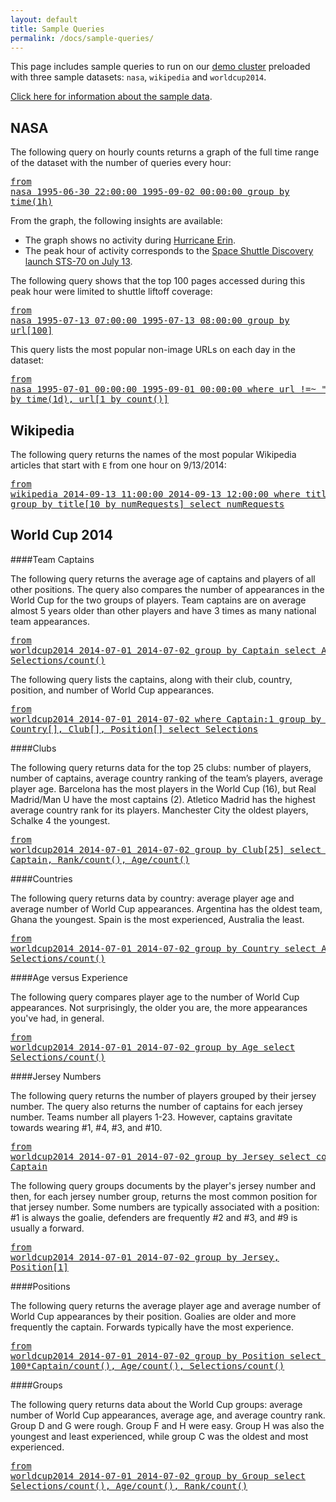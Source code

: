 ```yaml
---
layout: default
title: Sample Queries
permalink: /docs/sample-queries/
---
```

This page includes sample queries to run on our [demo cluster](http://demo.imhotep.works/iql/) preloaded with three sample datasets: `nasa`, `wikipedia` and `worldcup2014`. 

[Click here for information about the sample data](../sample-data/).

## NASA 

The following query on hourly counts returns a graph of the full time range of the dataset with the number of queries every hour:

[<pre>from nasa 1995-06-30 22:00:00 1995-09-02 00:00:00 
  group by time(1h)</pre>](http://demo.imhotep.works/iql/#q[]=from+nasa+%221995-06-30+22%3A00%3A00%22+%221995-09-02+00%3A00%3A00%22+group+by+time(1h)&view=graph)

From the graph, the following insights are available:

- The graph shows no activity during [Hurricane Erin](http://en.wikipedia.org/wiki/Hurricane_Erin_(1995)).
- The peak hour of activity corresponds to the [Space Shuttle Discovery launch STS-70 on July 13](http://www.nasa.gov/mission_pages/shuttle/shuttlemissions/archives/sts-70.html). 

The following query shows that the top 100 pages accessed during this peak hour were limited to shuttle liftoff coverage:

[<pre>from nasa 1995-07-13 07:00:00 1995-07-13 08:00:00
  group by url[100]</pre>](http://demo.imhotep.works/iql/#q[]=from+nasa+%221995-07-13+07%3A00%3A00%22+%221995-07-13+08%3A00%3A00%22+group+by+url[100]&view=table) 

This query lists the most popular non-image URLs on each day in the dataset:

[<pre>from nasa 1995-07-01 00:00:00 1995-09-01 00:00:00 
  where url !=~ ".\*gif"
  group by time(1d), url[1 by count()]</pre>](http://demo.imhotep.works/iql/#q[]=from+nasa+%221995-07-01+00%3A00%3A00%22+%221995-09-01+00%3A00%3A00%22+where+url+!%3D~+%22.*gif%22+group+by+time(1d)%2C+url[1+by+count()]&view=table)

## Wikipedia 

The following query returns the names of the most popular Wikipedia articles that start with `E` from one hour on 9/13/2014:

[<pre>from wikipedia 2014-09-13 11:00:00 2014-09-13 12:00:00
  where title=~"E.\*"
  group by title[10 by numRequests]
  select numRequests</pre>](http://demo.imhotep.works/iql/#q[]=from+wikipedia+%222014-09-13+11%3A00%3A00%22+%222014-09-13+12%3A00%3A00%22+where+title%3D~%22E.*%22+group+by+title[10+by+numRequests]+select+numRequests&view=table&table_sort[0][]=2&table_sort[0][]=desc) 

## World Cup 2014

####<a name="captains"></a>Team Captains 

The following query returns the average age of captains and players of all other positions. The query also compares the number of appearances in the World Cup for the two groups of players. Team captains are on average almost 5 years older than other players and have 3 times as many national team appearances.

[<pre>from worldcup2014 2014-07-01 2014-07-02 
  group by Captain 
  select Age/count(), Selections/count()</pre>](http://demo.imhotep.works/iql/#q[]=from+worldcup2014+2014-07-01+2014-07-02+group+by+Captain+select+Age%2Fcount()%2C+Selections%2Fcount()&view=table)

The following query lists the captains, along with their club, country, position, and number of World Cup appearances.

[<pre>from worldcup2014 2014-07-01 2014-07-02
  where Captain:1 
  group by Player, Country[], Club[], Position[] 
  select Selections</pre>](http://demo.imhotep.works/iql/#q[]=from+worldcup2014+2014-07-01+2014-07-02+where+Captain%3A1+group+by+Player%2C+Country[]%2C+Club[]%2C+Position[]+select+Selections&view=table&table_sort[0][]=5&table_sort[0][]=desc)

####<a name="clubs"></a>Clubs

The following query returns data for the top 25 clubs: number of players, number of captains, average country ranking of the team’s players, average player age. Barcelona has the most players in the World Cup (16), but Real Madrid/Man U have the most captains (2). Atletico Madrid has the highest average country rank for its players. Manchester City the oldest players, Schalke 4 the youngest.

[<pre>from worldcup2014 2014-07-01 2014-07-02
  group by Club[25] 
  select count(), Captain, Rank/count(), Age/count()</pre>](http://demo.imhotep.works/iql/#q[]=from+worldcup2014+2014-07-01+2014-07-02+group+by+Club[25]+select+count()%2C+Captain%2C+Rank%2Fcount()%2C+Age%2Fcount()&view=table)

####<a name="countries"></a>Countries

The following query returns data by country: average player age and average number of World Cup appearances. Argentina has the oldest team, Ghana the youngest. Spain is the most experienced, Australia the least.

[<pre>from worldcup2014 2014-07-01 2014-07-02 
  group by Country 
  select Age/count(), Selections/count()</pre>](http://demo.imhotep.works/iql/#q[]=from+worldcup2014+2014-07-01+2014-07-02+group+by+Country+select+Age%2Fcount()%2C+Selections%2Fcount()&view=table&table_sort[0][]=2&table_sort[0][]=desc)

####<a name="age-experience"></a>Age versus Experience

The following query compares player age to the number of World Cup appearances. Not surprisingly, the older you are, the more appearances you've had, in general.

[<pre>from worldcup2014 2014-07-01 2014-07-02 
  group by Age
  select Selections/count()</pre>](http://demo.imhotep.works/iql/#q[]=from+worldcup2014+2014-07-01+2014-07-02+group+by+Age+select+Selections%2Fcount()&view=pivot&table_sort[0][]=0&table_sort[0][]=asc&pivot_cols[]=Age&pivot_aggregator=Integer+Sum&pivot_renderer=Line+Chart)

####<a name="jersey"></a>Jersey Numbers

The following query returns the number of players grouped by their jersey number. The query also returns the number of captains for each jersey number. Teams number all players 1-23. However, captains gravitate towards wearing #1, #4, #3, and #10.

[<pre>from worldcup2014 2014-07-01 2014-07-02 
  group by Jersey 
  select count(), Captain</pre>](http://demo.imhotep.works/iql/#q[]=from+worldcup2014+2014-07-01+2014-07-02+group+by+Jersey+select+count()%2C+Captain&view=table&table_sort[0][]=2&table_sort[0][]=desc)

The following query groups documents by the player's jersey number and then, for each jersey number group, returns the most common position for that jersey number. Some numbers are typically associated with a position: #1 is always the goalie, defenders are frequently #2 and #3, and #9 is usually a forward.

[<pre>from worldcup2014 2014-07-01 2014-07-02 
  group by Jersey, Position[1]</pre>](http://demo.imhotep.works/iql/#q[]=from+worldcup2014+2014-07-01+2014-07-02+group+by+Jersey%2C+Position[1]&view=table&table_sort[0][]=1&table_sort[0][]=asc)

####<a name="positions"></a>Positions

The following query returns the average player age and average number of World Cup appearances by their position. Goalies are older and more frequently the captain. Forwards typically have the most experience.

[<pre>from worldcup2014 2014-07-01 2014-07-02
  group by Position 
  select count(), 100\*Captain/count(), Age/count(), Selections/count()</pre>](http://demo.imhotep.works/iql/#q[]=from+worldcup2014+2014-07-01+2014-07-02+group+by+Position[4]+select+count()%2C+100*Captain%2Fcount()%2C+Age%2Fcount()%2C+Selections%2Fcount()&view=table&table_sort[0][]=2&table_sort[0][]=asc)

####<a name="groups"></a>Groups

The following query returns data about the World Cup groups: average number of World Cup appearances, average age, and average country rank. Group D and G were rough. Group F and H were easy. Group H was also the youngest and least experienced, while group C was the oldest and most experienced.

[<pre>from worldcup2014 2014-07-01 2014-07-02 
  group by Group 
  select Selections/count(), Age/count(), Rank/count()</pre>](http://demo.imhotep.works/iql/#q[]=from+worldcup2014+2014-07-01+2014-07-02+group+by+Group+select+Selections%2Fcount()%2C+Age%2Fcount()%2C+Rank%2Fcount()&view=table&table_sort[0][]=3&table_sort[0][]=desc)
